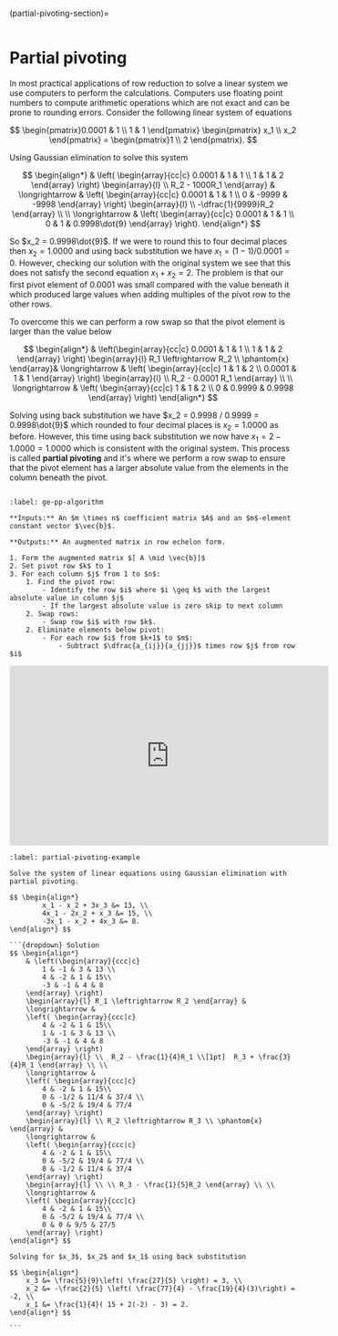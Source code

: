 (partial-pivoting-section)=

```{index} Partial pivoting
```

# Partial pivoting

In most practical applications of row reduction to solve a linear system we use computers to perform the calculations. Computers use floating point numbers to compute arithmetic operations which are not exact and can be prone to rounding errors. Consider the following linear system of equations

$$ \begin{pmatrix}0.0001 & 1 \\ 1 & 1 \end{pmatrix}
\begin{pmatrix} x_1 \\ x_2 \end{pmatrix} =
\begin{pmatrix}1 \\ 2 \end{pmatrix}. $$

Using Gaussian elimination to solve this system

$$ \begin{align*}
    & \left( \begin{array}{cc|c}
        0.0001 & 1 & 1 \\
        1 & 1 & 2 
    \end{array} \right)
    \begin{array}{l} \\  R_2 - 1000R_1 \end{array} &
    \longrightarrow &
    \left( \begin{array}{cc|c} 
        0.0001 & 1 & 1 \\
        0 & -9999 & -9998 
    \end{array} \right)
    \begin{array}{l} \\  -\dfrac{1}{9999}R_2 \end{array} \\ \\
    \longrightarrow &
    \left( \begin{array}{cc|c} 
        0.0001 & 1 & 1 \\
        0 & 1 & 0.9998\dot{9}
    \end{array} \right).
\end{align*} $$

So $x_2 = 0.9998\dot{9}$. If we were to round this to four decimal places then $x_2 = 1.0000$ and using back substitution we have $x_1 = (1 - 1) / 0.0001 = 0$. However, checking our solution with the original system we see that this does not satisfy the second equation $x_1 + x_2 = 2$. The problem is that our first pivot element of 0.0001 was small compared with the value beneath it which produced large values when adding multiples of the pivot row to the other rows.

To overcome this we can perform a row swap so that the pivot element is larger than the value below

$$ \begin{align*}
    & \left(\begin{array}{cc|c}
        0.0001 & 1 & 1 \\
        1 & 1 & 2
    \end{array} \right)
    \begin{array}{l} R_1 \leftrightarrow R_2  \\ \phantom{x} \end{array}&
    \longrightarrow &
    \left( \begin{array}{cc|c} 
        1 & 1 & 2 \\
        0.0001 & 1 & 1 
    \end{array} \right)
    \begin{array}{l} \\  R_2 - 0.0001 R_1 \end{array} \\ \\
    \longrightarrow &
    \left( \begin{array}{cc|c} 
        1 & 1 & 2 \\
        0 & 0.9999 & 0.9998
    \end{array} \right)
\end{align*} $$

Solving using back substitution we have $x_2 = 0.9998 / 0.9999 = 0.9998\dot{9}$ which rounded to four decimal places is $x_2 = 1.0000$ as before. However, this time using back substitution we now have $x_1 = 2 - 1.0000 = 1.0000$ which is consistent with the original system. This process is called **partial pivoting** and it's where we perform a row swap to ensure that the pivot element has a larger absolute value from the elements in the column beneath the pivot.

```{index} Partial pivoting ; algorithm
```

````{prf:algorithm} Gaussian elimination with partial pivoting
:label: ge-pp-algorithm

**Inputs:** An $m \times n$ coefficient matrix $A$ and an $m$-element constant vector $\vec{b}$.

**Outputs:** An augmented matrix in row echelon form.

1. Form the augmented matrix $[ A \mid \vec{b}]$
2. Set pivot row $k$ to 1
3. For each column $j$ from 1 to $n$:
    1. Find the pivot row:
        - Identify the row $i$ where $i \geq k$ with the largest absolute value in column $j$
        - If the largest absolute value is zero skip to next column
    2. Swap rows:
        - Swap row $i$ with row $k$.   
    2. Eliminate elements below pivot:
        - For each row $i$ from $k+1$ to $m$:
            - Subtract $\dfrac{a_{ij}}{a_{jj}}$ times row $j$ from row $i$ 
````

<iframe width="560" height="315" src="https://www.youtube.com/embed/5I8roRpQy1M?si=IaYVdjZ9mulpUWmJ" title="YouTube video player" frameborder="0" allow="accelerometer; autoplay; clipboard-write; encrypted-media; gyroscope; picture-in-picture; web-share" allowfullscreen></iframe>

````{prf:example}
:label: partial-pivoting-example

Solve the system of linear equations using Gaussian elimination with partial pivoting. 

$$ \begin{align*}
        x_1 - x_2 + 3x_3 &= 13, \\
        4x_1 - 2x_2 + x_3 &= 15, \\
        -3x_1 - x_2 + 4x_3 &= 8.
\end{align*} $$

```{dropdown} Solution
$$ \begin{align*}
    & \left(\begin{array}{ccc|c} 
        1 & -1 & 3 & 13 \\
        4 & -2 & 1 & 15\\
        -3 & -1 & 4 & 8
    \end{array} \right) 
    \begin{array}{l} R_1 \leftrightarrow R_2 \end{array} &
    \longrightarrow &
    \left( \begin{array}{ccc|c}
        4 & -2 & 1 & 15\\ 
        1 & -1 & 3 & 13 \\
        -3 & -1 & 4 & 8
    \end{array} \right)
    \begin{array}{l} \\  R_2 - \frac{1}{4}R_1 \\[1pt]  R_3 + \frac{3}{4}R_1 \end{array} \\ \\
    \longrightarrow &
    \left( \begin{array}{ccc|c}
        4 & -2 & 1 & 15\\ 
        0 & -1/2 & 11/4 & 37/4 \\
        0 & -5/2 & 19/4 & 77/4
    \end{array} \right)
    \begin{array}{l} \\ R_2 \leftrightarrow R_3 \\ \phantom{x} \end{array} &
    \longrightarrow &
    \left( \begin{array}{ccc|c}
        4 & -2 & 1 & 15\\ 
        0 & -5/2 & 19/4 & 77/4 \\
        0 & -1/2 & 11/4 & 37/4
    \end{array} \right)
    \begin{array}{l} \\ \\ R_3 - \frac{1}{5}R_2 \end{array} \\ \\
    \longrightarrow &
    \left( \begin{array}{ccc|c}
        4 & -2 & 1 & 15\\
        0 & -5/2 & 19/4 & 77/4 \\
        0 & 0 & 9/5 & 27/5
    \end{array} \right)
\end{align*} $$

Solving for $x_3$, $x_2$ and $x_1$ using back substitution

$$ \begin{align*}
    x_3 &= \frac{5}{9}\left( \frac{27}{5} \right) = 3, \\
    x_2 &= -\frac{2}{5} \left( \frac{77}{4} - \frac{19}{4}(3)\right) = -2, \\
    x_1 &= \frac{1}{4}( 15 + 2(-2) - 3) = 2. 
\end{align*} $$
 
```
````
